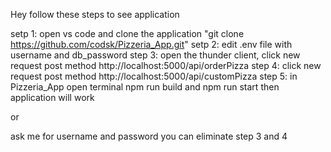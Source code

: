 Hey follow these steps to see application

setp 1: open vs code and clone the application "git clone https://github.com/codsk/Pizzeria_App.git"
setp 2: edit .env file with username and db_password 
step 3: open the thunder client, click new request post method http://localhost:5000/api/orderPizza 
step 4: click new request post method http://localhost:5000/api/customPizza
step 5: in Pizzeria_App open terminal npm run build and npm run start then application will work 

or 

ask me for username and password you can eliminate step 3 and 4

